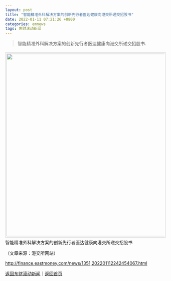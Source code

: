 ```yaml
---
layout: post
title: "智能精准外科解决方案的创新先行者医达健康向港交所递交招股书"
date: 2022-01-11 07:21:26 +0800
categories: emnews
tags: 东财滚动新闻
---
```

> 智能精准外科解决方案的创新先行者医达健康向港交所递交招股书.

<center><img src="https://dfscdn.dfcfw.com/download/D24739826808282003412_w635h386.jpg" width="580" emheight="353" style="border:#d1d1d1 1px solid;padding:3px;margin:5px 0;" /></center> 智能精准外科解决方案的创新先行者医达健康向港交所递交招股书<p class="em_media">（文章来源：港交所网站）</p>

<http://finance.eastmoney.com/news/1351,202201112242454067.html>

[返回东财滚动新闻](//finews.withounder.com/emnews/)｜[返回首页](//finews.withounder.com/)